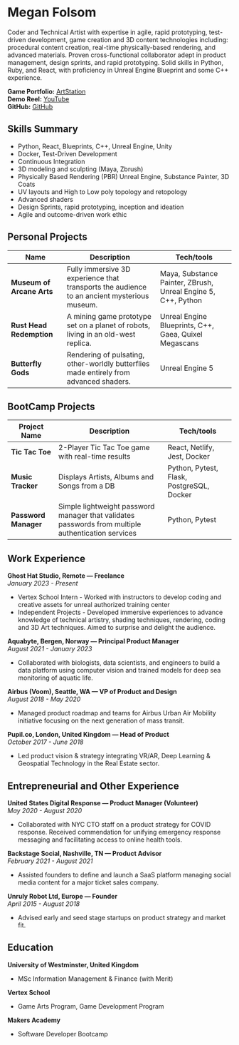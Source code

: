 # Megan Folsom

Coder and Technical Artist with expertise in agile, rapid prototyping, test-driven development, game creation and 3D content technologies including: procedural content creation, real-time physically-based rendering, and advanced materials. Proven cross-functional collaborator adept in product management, design sprints, and rapid prototyping. Solid skills in Python, Ruby, and React, with proficiency in Unreal Engine Blueprint and some C++ experience. 

**Game Portfolio:** [ArtStation](https://meganfolsom6.artstation.com/)  
**Demo Reel:** [YouTube](https://youtu.be/c1WCWJC2VlI)  
**GitHub:** [GitHub](https://www.github.com/mfolsom)

## Skills Summary

- Python, React, Blueprints, C++, Unreal Engine, Unity
- Docker, Test-Driven Development
- Continuous Integration
- 3D modeling and sculpting (Maya, Zbrush)
- Physically Based Rendering (PBR) Unreal Engine, Substance Painter, 3D Coats
- UV layouts and High to Low poly topology and retopology
- Advanced shaders
- Design Sprints, rapid prototyping, inception and ideation
- Agile and outcome-driven work ethic

## Personal Projects

| Name | Description | Tech/tools |
| --- | --- | --- |
| **Museum of Arcane Arts** | Fully immersive 3D experience that transports the audience to an ancient mysterious museum. | Maya, Substance Painter, ZBrush, Unreal Engine 5, C++, Python |
| **Rust Head Redemption** | A mining game prototype set on a planet of robots, living in an old-west replica. | Unreal Engine Blueprints, C++, Gaea, Quixel Megascans |
| **Butterfly Gods** | Rendering of pulsating, other-worldly butterflies made entirely from advanced shaders. | Unreal Engine 5 |

## BootCamp Projects

| Project Name       | Description                                                                                       | Tech/tools                                |
|--------------------|---------------------------------------------------------------------------------------------------|-------------------------------------------|
| **Tic Tac Toe**    | 2-Player Tic Tac Toe game with real-time results                                                  | React, Netlify, Jest, Docker              |
| **Music Tracker**  | Displays Artists, Albums and Songs from a DB                                                      | Python, Pytest, Flask, PostgreSQL, Docker |
| **Password Manager** | Simple lightweight password manager that validates passwords from multiple authentication services | Python, Pytest                         |



## Work Experience

**Ghost Hat Studio, Remote — Freelance**  
*January 2023 - Present*  
- Vertex School Intern - Worked with instructors to develop coding and creative assets for unreal authorized training center
- Independent Projects - Developed immersive experiences to advance knowledge of technical artistry, shading techniques, rendering, coding and 3D Art techniques. Aimed to surprise and delight the audience.

**Aquabyte, Bergen, Norway — Principal Product Manager**  
*August 2021 - January 2023*  
- Collaborated with biologists, data scientists, and engineers to build a data platform using computer vision and trained models for deep sea monitoring of aquatic life.

**Airbus (Voom), Seattle, WA — VP of Product and Design**  
*August 2018 - May 2020*  
- Managed product roadmap and teams for Airbus Urban Air Mobility initiative focusing on the next generation of mass transit.

**Pupil.co, London, United Kingdom — Head of Product**  
*October 2017 - June 2018*  
- Led product vision & strategy integrating VR/AR, Deep Learning & Geospatial Technology in the Real Estate sector.

## Entrepreneurial and Other Experience

**United States Digital Response — Product Manager (Volunteer)**  
*May 2020 - August 2020*  
- Collaborated with NYC CTO staff on a product strategy for COVID response. Received commendation for unifying emergency response messaging and facilitating access to online health tools.

**Backstage Social, Nashville, TN — Product Advisor**  
*February 2021 - August 2021*  
- Assisted founders to define and launch a SaaS platform managing social media content for a major ticket sales company.

**Unruly Robot Ltd, Europe — Founder**  
*April 2015 - August 2018*  
- Advised early and seed stage startups on product strategy and market fit.

## Education

**University of Westminster, United Kingdom**  
- MSc Information Management & Finance (with Merit)

**Vertex School**  
- Game Arts Program, Game Development Program

**Makers Academy**  
- Software Developer Bootcamp

